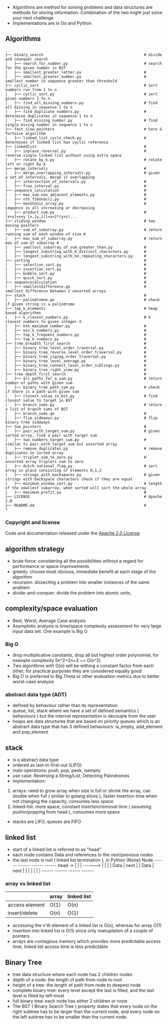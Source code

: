 - Algorithms are method for solving problems and data structures are methods for storing information. Combination of the two might just solve your next challenge
- Implementations are in Go and Python

## Algorithms
    .
    ├── binary_search                                             # divide and counquer search
    |   ├── search_for_number.py                                  # search for the given number in BST
    |   ├── smallest_greater_letter.py                            # 
    |   ├── smallest_greater_number.py                            # smallest number in sequence greater than threshold
    ├── cyclic_sort                                               # sort numbers run from 1 to n 
    |   ├── cyclic_sort.py                                        # sort given numbers 1 to n  
    |   ├── find_all_missing_numbers.py                           # find all missing in sequence 1 to n  
    |   ├── find_duplicate_numbers.py                             # determine duplicates in sequence 1 to n
    |   ├── find_missing_number.py                                # find single mising number in sequence 1 to n
    ├── fast_slow_pointers                                        # hare & Tortoise algorithm
    |   ├── linked_list_cycle_check.py                            # determines if linked list has cyclic reference 
    ├── linkedlist                                                #
    |   ├── inplace_reversal.py                                   # reverse single linked list without using extra space
    |   ├── rotate_by_k.py                                        # rotate left or right by k
    ├── merge_intervals                                           #
    |   ├── merge_overlapping_intervals.py                        # given a set of intervals, merge if overlapping
    |   ├── intersection_of_intervals.py                          # 
    |   ├── free_interval.py                                      #
    ├── sequence_calculation                                      #
    |   ├── max_sum_non_adjacent_elements.py                      #   
    |   ├── nth_fibonacci.py                                      #  
    |   ├── monotonic_array.py                                    # sequence is all increasing or decreasing 
    |   ├── product_sum.py                                        # [x+y]=x+y [x,[y,z]]=x+2*(y+z)...
    ├── sliding_window                                            # two moving pointers
    |   ├── sum_of_subarray.py                                    # return running sum of each window of size K
    |   ├── max_sum_of_subarray.py                                # return max of sum of subarray K
    |   ├── smallest_subarray_of_sum_greater_than.py              #
    |   ├── longest_substring_with_K_distinct_characters.py       # 
    |   ├── longest_substring_with_no_repeating_characters.py     #
    ├── sorting                                                   #
    |   ├── selection_sort.py                                     # 
    |   ├── insertion_sort.py                                     # 
    |   ├── bubble_sort.py                                        # 
    |   ├── quick_sort.py                                         #
    ├── sequencecalculation                                       #
    |   ├── smallestdifference.go                                 # smallest difference between 2 unsorted arrays
    ├── stack                                                     #
    |   ├── palindromne.go                                        # check if given string is a palindrome
    ├── top_k_elements                                            # heap based algorithms
    |   ├── k_closest_numbers.py                                  # k closest numbers to given integer X
    |   ├── kth_maximum_number.py                                 # 
    |   ├── min_k_numbers.py                                      # 
    |   ├── top_k_frequent_numbers.py                             # 
    |   ├── top_k_numbers.py                                      # 
    ├── tree_breadth_first_search                                 # 
    |   ├── binary_tree_level_order_traversal.py                  # 
    |   ├── binary_tree_reverse_level_order_traversal.py          #  
    |   ├── binary_tree_zigzag_order_traversal.py                 # 
    |   ├── binary_tree_level_average.py                          # 
    |   ├── binary_tree_connect_level_order_siblings.py           # 
    |   ├── binary_tree_right_view.py                             # 
    ├── tree_depth_first_search                                   # 
    |   ├── all_paths_for_a_sum.py                                # return number of paths with given sum 
    |   ├── binary_tree_path_sym.py                               # check if there is a path with given sum
    |   ├── closest_value_in_bst.py                               # find closest value to target in BST
    |   ├── branch_sums.py                                        # return a list of branch sums of BST
    |   ├── branch_sums.go                                        # 
    |   ├── flip_sideways.py                                      # flip binary tree sideways
    ├── two_pointers                                              # 
    |   ├── pair_with_target_sum.py                               # given sorted array, find a pair with target sum
    |   ├── two_numbers_target_sum.py                             # similar to pair_with_target_sum but unsorted array
    |   ├── remove_duplicates.py                                  # remove duplicates in sorted array
    |   ├── triplet_sum_to_zero.py                                # unsorted array triplets sum to zero
    |   ├── dutch_national_flag.py                                # sort array in place consisting of elements 0,1,2
    |   ├── strings_with_backspaces.py                            # given strings with backspace characters check if they are equal
    |   ├── minimum_window_sort.py                                # length of the smallest subarray, when sorted will sort the whole array
    |   ├── maximum_profit.py                                     # 
    ├── LICENSE                                                   # Apache 2.0
    ├── README.md                                                 # 
    └ 
    
### Copyright and license

Code and documentation released under the [Apache 2.0 License](LICENSE) 
 
## algorithm strategy
- brute force: considering all the possibilities without a regard for performance or space improvements
- greedy: choose most obvious, immediate benefit at each stage of the algorithm
- recursion: dissecting a problem into smaller instances of the same problem
- divide-and-conquer: divide the problem into atomic units,

## complexity/space evaluation
- Best, Worst, Average Case analysis
- Asymptotic analysis is time/space complexity assessment for very large input data set. One example is Big O

### Big O
- drop multiplicative constants, drop all but highest order polynomial, for example complexity 5n^2+2n+3 ~= O(n^2)
- Two algorithms with  O(n) will be withing a constant factor from each other, for practical purposes they are considered equally good
- Big O is preferred to Big Theta or other evaluation metrics due to better worst-case analysis

### abstract data type (ADT)
- defined by behaviour rather than its representation
- queue, list, stack where we have a set of defined semantics ( behaviours ) but the internal representation is decouple from the user
- heaps are data structures that are based on priority queues which is an abstract data type that has 3 defined behaviours: 
 is_empty, add_element and pop_element 

## stack
- is a abstract data type
- ordered as last-in-first-out (LIFO)
- main operations: push, pop, peek, isempty
- use case: Reversing a String/List, Detecting Palindromes
- implementation: 
1. arrays: need to grow array when size is full or shrink the array, can double when full ( similar to golang slices ), 
faster insertion time  when not changing the capacity, consumes less space 
2. linked-list: more space, constant insertion/removal time ( assuming pushin/popping from head ), consumes more space
- stacks are LIFO, queues are FIFO

## linked list
- start of a linked list is referred to as "head"
- each node contains Data and references to the next/previous nodes
- the last node is null ( linked list termination ), in Python (None)
              Node
         ------ ------           ------ ------
head -> |      |      | ------> |      |      |
        | Data | next |         | Data | next |
        |      |      |         |      |      |
         ------ ------           ------ ------

### array vs linked list

  |                | array | linked list |
  | -----          | ----- | ------      |         
  | access element | O(1)  | O(n)        | 
  | insert/delete  | O(n)  | O(1)        |
- accessing the n'th element of a linked list is O(n), whereas for array  O(1)
- insertion into linked list is O(1) since only manuplation of a couple of pointers
- arrays are contagious memory which provides more predictable access time, linked list access time is less predictable

## Binary Tree
- tree data structure where each node has 2 children nodes
- depth of a node:  the length of path from node to root
- height of a tree: the length of path from node to deepest node
- complete binary tree: every level except the last is filled, and the last level is filled by left-most
- full binary tree: each node has either 2 children or none
- The BST ( Binary Search Tree ) property states that every node on the right subtree has to be larger than the current node, and every node on the left subtree has to be smaller than the current node.

